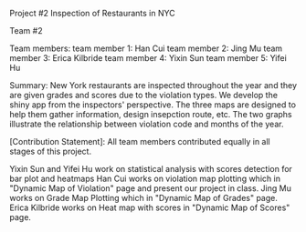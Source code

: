 Project #2  Inspection of Restaurants in NYC

Team #2

Team members: 
team member 1: Han Cui
team member 2: Jing Mu
team member 3: Erica Kilbride
team member 4: Yixin Sun
team member 5: Yifei Hu

Summary: New York restaurants are inspected throughout the year and they are given grades and scores due to the violation types. We develop the shiny app from the inspectors' perspective. The three maps are designed to help them gather information, design insepction route, etc. The two graphs illustrate the relationship between violation code and months of the year.


[Contribution Statement]:  All team members contributed equally in all stages of this project. 

Yixin Sun and Yifei Hu work on statistical analysis with scores detection for bar plot and heatmaps
Han Cui works on violation map plotting which in "Dynamic Map of Violation" page and present our project in class.
Jing Mu works on Grade Map Plotting which in "Dynamic Map of Grades" page.
Erica Kilbride works on Heat map with scores in "Dynamic Map of Scores" page.


